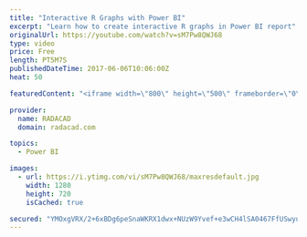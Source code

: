 ```yaml
---
title: "Interactive R Graphs with Power BI"
excerpt: "Learn how to create interactive R graphs in Power BI report"
originalUrl: https://youtube.com/watch?v=sM7Pw8QWJ68
type: video
price: Free
length: PT5M7S
publishedDateTime: 2017-06-06T10:06:00Z
heat: 50

featuredContent: "<iframe width=\"800\" height=\"500\" frameborder=\"0\" src=\"https://www.youtube.com/embed/sM7Pw8QWJ68\" allow=\"accelerometer; autoplay; encrypted-media; gyroscope; picture-in-picture\" allowfullscreen></iframe>"

provider:
  name: RADACAD
  domain: radacad.com

topics:
  - Power BI

images:
  - url: https://i.ytimg.com/vi/sM7Pw8QWJ68/maxresdefault.jpg
    width: 1280
    height: 720
    isCached: true

secured: "YMOxgVRX/2+6xBDg6peSnaWKRX1dwx+NUzW9Yvef+e3wCH4lSA0467FfUSwyuQ3GFd3u8tsMjYtawD4mBLOoBfm6B2HbtWUnfEYDaF6tQg9AmDLyZ0HF+CmHAofwXBviwoWpiYAfqVMmd2tfiAFn85K0C+55mBbzctlPCp3o3/rccwp+C0I+CqzYk9mk7dZp8nmzNBDuNmLS/+mwwK5CHa3EGP+7azi01b293mVUnASNtM6/QtKT6dSUuD1lUcN5lu+nxpIR/iVa4kQWc9pgwL4VaHrBiVkT0SAXq1AUZqBpy7M4klZiG3F24Kmyy0vrDZ7kcoAj9RSiv0vtVdYEktgflA1D6ifP/GKxqSa1m50pDxOa01PP4OsdggFkLgyfAMU6rjSHhSsWV48RTHPOAQFnvQTjf3/C++QIvNEeWGE=;ofwbWT5CVa7jQ1Lh3wvzYQ=="
---
```


